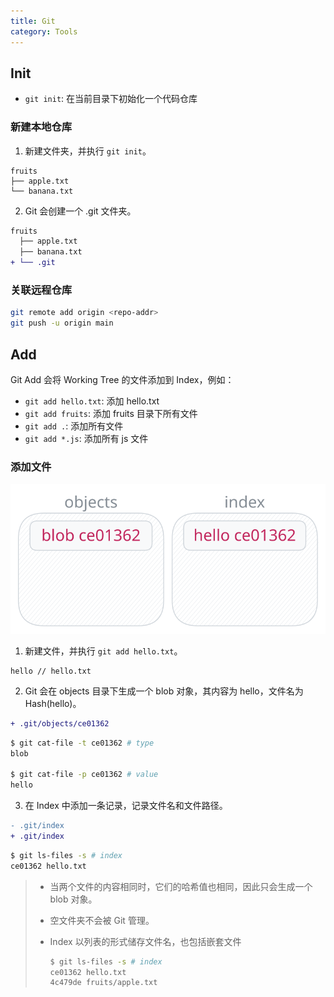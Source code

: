 ```yaml
---
title: Git
category: Tools
---
```


## Init

- `git init`: 在当前目录下初始化一个代码仓库

### 新建本地仓库

1. 新建文件夹，并执行 `git init`。

```
fruits
├── apple.txt
└── banana.txt
```

2. Git 会创建一个 .git 文件夹。

```diff
fruits
  ├── apple.txt
  ├── banana.txt
+ └── .git
```

### 关联远程仓库

```sh
git remote add origin <repo-addr>
git push -u origin main
```

## Add

Git Add 会将 Working Tree 的文件添加到 Index，例如：

- `git add hello.txt`: 添加 hello.txt
- `git add fruits`: 添加 fruits 目录下所有文件
- `git add .`: 添加所有文件
- `git add *.js`: 添加所有 js 文件

### 添加文件

![add](/imgs/tools-git-add.svg)

1. 新建文件，并执行 `git add hello.txt`。

```
hello // hello.txt
```

2. Git 会在 objects 目录下生成一个 blob 对象，其内容为 hello，文件名为 Hash(hello)。

```diff
+ .git/objects/ce01362
```

```sh
$ git cat-file -t ce01362 # type
blob

$ git cat-file -p ce01362 # value
hello
```

3. 在 Index 中添加一条记录，记录文件名和文件路径。

```diff
- .git/index
+ .git/index
```

```sh
$ git ls-files -s # index
ce01362 hello.txt
```

> - 当两个文件的内容相同时，它们的哈希值也相同，因此只会生成一个 blob 对象。
> - 空文件夹不会被 Git 管理。
> - Index 以列表的形式储存文件名，也包括嵌套文件
>
>   ```sh
>   $ git ls-files -s # index
>   ce01362 hello.txt
>   4c479de fruits/apple.txt
>   ```
